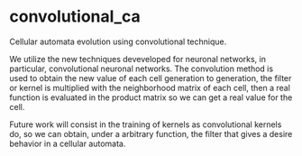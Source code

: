 # convolutional_ca
Cellular automata evolution using convolutional technique.

We utilize the new techniques deveveloped for neuronal networks, in particular, convolutional neuronal networks.
The convolution method is used to obtain the new value of each cell generation to generation, the filter or kernel is multiplied with the neighborhood matrix of each cell, then a real function is evaluated in the product matrix so we can get a real value for the cell.

Future work will consist in the training of kernels as convolutional kernels do, so we can obtain, under a arbitrary function, the filter that gives a desire behavior in a cellular automata.
